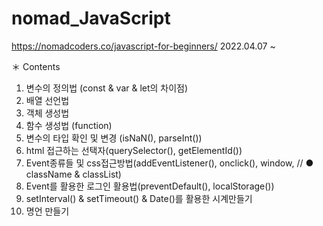 # nomad_JavaScript
https://nomadcoders.co/javascript-for-beginners/
2022.04.07 ~

＊ Contents
1. 변수의 정의법 (const & var & let의 차이점)
2. 배열 선언법 
3. 객체 생성법 
4. 함수 생성법 (function)
5. 변수의 타입 확인 및 변경 (isNaN(), parseInt())
6. html 접근하는 선택자(querySelector(), getElementId())
7. Event종류들 및 css접근방법(addEventListener(), onclick(), window, // ● className & classList)
8. Event를 활용한 로그인 활용법(preventDefault(), localStorage())
9. setInterval() & setTimeout() & Date()를 활용한 시계만들기
10. 명언 만들기

